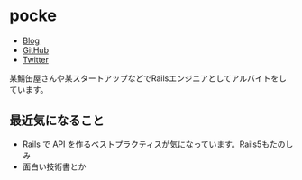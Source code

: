 pocke
=======

- [Blog](http://pocke.hatenablog.com/) 
- [GitHub](https://github.com/pocke) 
- [Twitter](https://twitter.com/p_ck_) 

某鯖缶屋さんや某スタートアップなどでRailsエンジニアとしてアルバイトをしています。

最近気になること
--------

- Rails で API を作るベストプラクティスが気になっています。Rails5もたのしみ
- 面白い技術書とか
